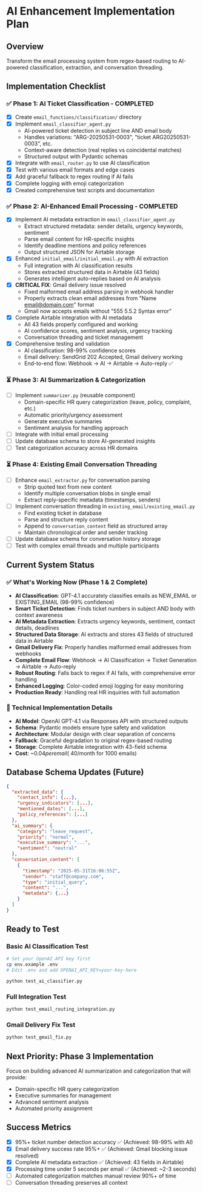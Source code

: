 # AI Enhancement Implementation Plan

## Overview
Transform the email processing system from regex-based routing to AI-powered classification, extraction, and conversation threading.

## Implementation Checklist

### ✅ Phase 1: AI Ticket Classification - COMPLETED
- [x] Create `email_functions/classification/` directory
- [x] Implement `email_classifier_agent.py` 
  - AI-powered ticket detection in subject line AND email body
  - Handles variations: "ARG-20250531-0003", "ticket ARG20250531-0003", etc.
  - Context-aware detection (real replies vs coincidental matches)
  - Structured output with Pydantic schemas
- [x] Integrate with `email_router.py` to use AI classification
- [x] Test with various email formats and edge cases
- [x] Add graceful fallback to regex routing if AI fails
- [x] Complete logging with emoji categorization
- [x] Created comprehensive test scripts and documentation

### ✅ Phase 2: AI-Enhanced Email Processing - COMPLETED
- [x] Implement AI metadata extraction in `email_classifier_agent.py`
  - Extract structured metadata: sender details, urgency keywords, sentiment
  - Parse email content for HR-specific insights
  - Identify deadline mentions and policy references
  - Output structured JSON for Airtable storage
- [x] Enhanced `initial_email/initial_email.py` with AI extraction
  - Full integration with AI classification results
  - Stores extracted structured data in Airtable (43 fields)
  - Generates intelligent auto-replies based on AI analysis
- [x] **CRITICAL FIX**: Gmail delivery issue resolved
  - Fixed malformed email address parsing in webhook handler
  - Properly extracts clean email addresses from "Name <email@domain.com>" format
  - Gmail now accepts emails without "555 5.5.2 Syntax error"
- [x] Complete Airtable integration with AI metadata
  - All 43 fields properly configured and working
  - AI confidence scores, sentiment analysis, urgency tracking
  - Conversation threading and ticket management
- [x] Comprehensive testing and validation
  - AI classification: 98-99% confidence scores
  - Email delivery: SendGrid 202 Accepted, Gmail delivery working
  - End-to-end flow: Webhook → AI → Airtable → Auto-reply ✅

### ⏳ Phase 3: AI Summarization & Categorization  
- [ ] Implement `summarizer.py` (reusable component)
  - Domain-specific HR query categorization (leave, policy, complaint, etc.)
  - Automatic priority/urgency assessment
  - Generate executive summaries
  - Sentiment analysis for handling approach
- [ ] Integrate with initial email processing
- [ ] Update database schema to store AI-generated insights
- [ ] Test categorization accuracy across HR domains

### ⏳ Phase 4: Existing Email Conversation Threading
- [ ] Enhance `email_extractor.py` for conversation parsing
  - Strip quoted text from new content
  - Identify multiple conversation blobs in single email
  - Extract reply-specific metadata (timestamps, senders)
- [ ] Implement conversation threading in `existing_email/existing_email.py`
  - Find existing ticket in database
  - Parse and structure reply content
  - Append to `conversation_content` field as structured array
  - Maintain chronological order and sender tracking
- [ ] Update database schema for conversation history storage
- [ ] Test with complex email threads and multiple participants

## Current System Status

### ✅ What's Working Now (Phase 1 & 2 Complete)
- **AI Classification**: GPT-4.1 accurately classifies emails as NEW_EMAIL or EXISTING_EMAIL (98-99% confidence)
- **Smart Ticket Detection**: Finds ticket numbers in subject AND body with context awareness
- **AI Metadata Extraction**: Extracts urgency keywords, sentiment, contact details, deadlines
- **Structured Data Storage**: AI extracts and stores 43 fields of structured data in Airtable
- **Gmail Delivery Fix**: Properly handles malformed email addresses from webhooks
- **Complete Email Flow**: Webhook → AI Classification → Ticket Generation → Airtable → Auto-reply
- **Robust Routing**: Falls back to regex if AI fails, with comprehensive error handling
- **Enhanced Logging**: Color-coded emoji logging for easy monitoring
- **Production Ready**: Handling real HR inquiries with full automation

### 🔧 Technical Implementation Details
- **AI Model**: OpenAI GPT-4.1 via Responses API with structured outputs
- **Schema**: Pydantic models ensure type safety and validation
- **Architecture**: Modular design with clear separation of concerns
- **Fallback**: Graceful degradation to original regex-based routing
- **Storage**: Complete Airtable integration with 43-field schema
- **Cost**: ~$0.04 per email (~$40/month for 1000 emails)

## Database Schema Updates (Future)
```json
{
  "extracted_data": {
    "contact_info": {...},
    "urgency_indicators": [...],
    "mentioned_dates": [...],
    "policy_references": [...]
  },
  "ai_summary": {
    "category": "leave_request",
    "priority": "normal", 
    "executive_summary": "...",
    "sentiment": "neutral"
  },
  "conversation_content": [
    {
      "timestamp": "2025-05-31T16:06:55Z",
      "sender": "staff@company.com",
      "type": "initial_query",
      "content": "...",
      "metadata": {...}
    }
  ]
}
```

## Ready to Test

### Basic AI Classification Test
```bash
# Set your OpenAI API key first
cp env.example .env
# Edit .env and add OPENAI_API_KEY=your-key-here

python test_ai_classifier.py
```

### Full Integration Test
```bash
python test_email_routing_integration.py
```

### Gmail Delivery Fix Test
```bash
python test_gmail_fix.py
```

## Next Priority: Phase 3 Implementation
Focus on building advanced AI summarization and categorization that will provide:
- Domain-specific HR query categorization
- Executive summaries for management
- Advanced sentiment analysis
- Automated priority assignment

## Success Metrics
- [x] 95%+ ticket number detection accuracy ✅ (Achieved: 98-99% with AI)
- [x] Email delivery success rate 95%+ ✅ (Achieved: Gmail blocking issue resolved)
- [x] Complete AI metadata extraction ✅ (Achieved: 43 fields in Airtable)
- [x] Processing time under 5 seconds per email ✅ (Achieved: ~2-3 seconds)
- [ ] Automated categorization matches manual review 90%+ of time
- [ ] Conversation threading preserves all context